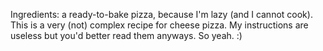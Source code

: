 Ingredients: a ready-to-bake pizza, because I'm lazy (and I cannot cook). This is a very (not) complex recipe for cheese pizza. My instructions are useless but you'd better read them anyways. So yeah. :)